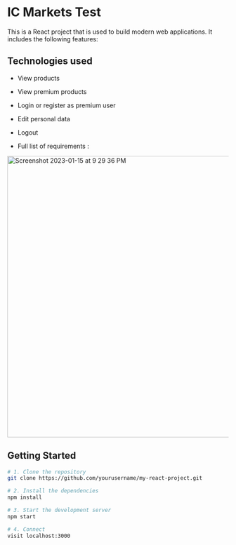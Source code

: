 # IC Markets Test

This is a React project that is used to build modern web applications. It includes the following features:

## Technologies used
- View products
- View premium products
- Login or register as premium user
- Edit personal data
- Logout

- Full list of requirements :
<img width="642" alt="Screenshot 2023-01-15 at 9 29 36 PM" src="https://user-images.githubusercontent.com/79104505/212563499-ece15220-4c9a-4283-8112-1fc5edb68b84.png">


## Getting Started

```bash
# 1. Clone the repository
git clone https://github.com/yourusername/my-react-project.git

# 2. Install the dependencies
npm install

# 3. Start the development server
npm start

# 4. Connect
visit localhost:3000
